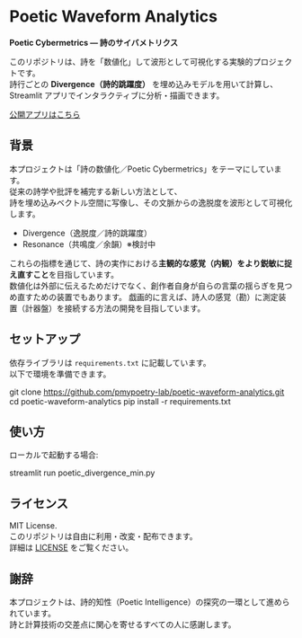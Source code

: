 # Poetic Waveform Analytics

**Poetic Cybermetrics — 詩のサイバメトリクス**

このリポジトリは、詩を「数値化」して波形として可視化する実験的プロジェクトです。  
詩行ごとの **Divergence（詩的跳躍度）** を埋め込みモデルを用いて計算し、  
Streamlit アプリでインタラクティブに分析・描画できます。

[公開アプリはこちら](https://poetic-waveform-analytics.streamlit.app/)



## 背景
本プロジェクトは「詩の数値化／Poetic Cybermetrics」をテーマにしています。  
従来の詩学や批評を補完する新しい方法として、  
詩を埋め込みベクトル空間に写像し、その文脈からの逸脱度を波形として可視化します。  

- Divergence（逸脱度／詩的跳躍度）  
- Resonance（共鳴度／余韻）※検討中  

これらの指標を通じて、詩の実作における**主観的な感覚（内観）をより鋭敏に捉え直すこと**を目指しています。  
数値化は外部に伝えるためだけでなく、創作者自身が自らの言葉の揺らぎを見つめ直すための装置でもあります。
戯画的に言えば、詩人の感覚（勘）に測定装置（計器盤）を接続する方法の開発を目指しています。



## セットアップ

依存ライブラリは `requirements.txt` に記載しています。  
以下で環境を準備できます。

git clone https://github.com/pmypoetry-lab/poetic-waveform-analytics.git
cd poetic-waveform-analytics
pip install -r requirements.txt



## 使い方

ローカルで起動する場合:

streamlit run poetic_divergence_min.py



## ライセンス
MIT License.  
このリポジトリは自由に利用・改変・配布できます。  
詳細は [LICENSE](./LICENSE) をご覧ください。


## 謝辞
本プロジェクトは、詩的知性（Poetic Intelligence）の探究の一環として進められています。  
詩と計算技術の交差点に関心を寄せるすべての人に感謝します。
